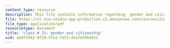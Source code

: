 ```yaml
---
content_type: resource
description: This file contains information regarding  gender and citizenship.
file: https://ol-ocw-studio-app-production.s3.amazonaws.com/courses/21a-231j-gender-sexuality-and-society-spring-2006/4a0fd3629f285fe27af3d1efe59bb921_MIT21A_213JS06_gndr_citi.pdf
file_type: application/pdf
resourcetype: Document
title: 'class # 21: gender and citizenship'
uid: 4a0fd362-9f28-5fe2-7af3-d1efe59bb921
---
```

